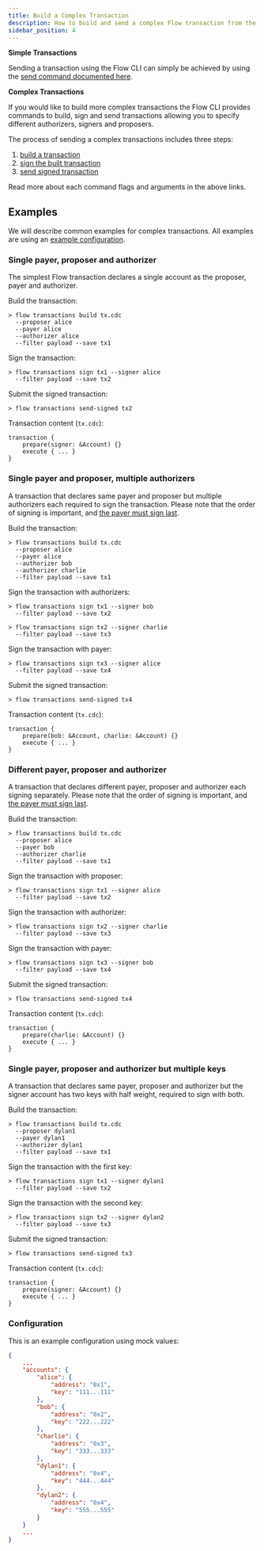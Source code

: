 ```yaml
---
title: Build a Complex Transaction
description: How to build and send a complex Flow transaction from the command line
sidebar_position: 4
---
```


**Simple Transactions**

Sending a transaction using the Flow CLI can simply be
achieved by using the [send command documented here](./send-transactions.md).

**Complex Transactions**

If you would like to build more complex transactions the Flow CLI provides
commands to build, sign and send transactions allowing you to specify different
authorizers, signers and proposers.

The process of sending a complex transactions includes three steps:

1. [build a transaction](./build-transactions.md)
2. [sign the built transaction](./sign-transaction.md)
3. [send signed transaction](./send-signed-transactions.md)

Read more about each command flags and arguments in the above links.

## Examples

We will describe common examples for complex transactions. All examples are using an [example configuration](./complex-transactions.md#configuration).

### Single payer, proposer and authorizer

The simplest Flow transaction declares a single account as the proposer, payer and authorizer.

Build the transaction:

```shell
> flow transactions build tx.cdc
  --proposer alice
  --payer alice
  --authorizer alice
  --filter payload --save tx1
```

Sign the transaction:

```shell
> flow transactions sign tx1 --signer alice
  --filter payload --save tx2
```

Submit the signed transaction:

```shell
> flow transactions send-signed tx2
```

Transaction content (`tx.cdc`):

```
transaction {
    prepare(signer: &Account) {}
    execute { ... }
}
```

### Single payer and proposer, multiple authorizers

A transaction that declares same payer and proposer but multiple authorizers each required to sign the transaction. Please note that the order of signing is important, and [the payer must sign last](../../../cadence/basics/transactions.md#payer-signs-last).

Build the transaction:

```shell
> flow transactions build tx.cdc
  --proposer alice
  --payer alice
  --authorizer bob
  --authorizer charlie
  --filter payload --save tx1
```

Sign the transaction with authorizers:

```shell
> flow transactions sign tx1 --signer bob
  --filter payload --save tx2
```

```shell
> flow transactions sign tx2 --signer charlie
  --filter payload --save tx3
```

Sign the transaction with payer:

```shell
> flow transactions sign tx3 --signer alice
  --filter payload --save tx4
```

Submit the signed transaction:

```shell
> flow transactions send-signed tx4
```

Transaction content (`tx.cdc`):

```
transaction {
    prepare(bob: &Account, charlie: &Account) {}
    execute { ... }
}
```

### Different payer, proposer and authorizer

A transaction that declares different payer, proposer and authorizer each signing separately.
Please note that the order of signing is important, and [the payer must sign last](../../../cadence/basics/transactions.md#payer-signs-last).

Build the transaction:

```shell
> flow transactions build tx.cdc
  --proposer alice
  --payer bob
  --authorizer charlie
  --filter payload --save tx1
```

Sign the transaction with proposer:

```shell
> flow transactions sign tx1 --signer alice
  --filter payload --save tx2
```

Sign the transaction with authorizer:

```shell
> flow transactions sign tx2 --signer charlie
  --filter payload --save tx3
```

Sign the transaction with payer:

```shell
> flow transactions sign tx3 --signer bob
  --filter payload --save tx4
```

Submit the signed transaction:

```shell
> flow transactions send-signed tx4
```

Transaction content (`tx.cdc`):

```
transaction {
    prepare(charlie: &Account) {}
    execute { ... }
}
```

### Single payer, proposer and authorizer but multiple keys

A transaction that declares same payer, proposer and authorizer but the signer account has two keys with half weight, required to sign with both.

Build the transaction:

```shell
> flow transactions build tx.cdc
  --proposer dylan1
  --payer dylan1
  --authorizer dylan1
  --filter payload --save tx1
```

Sign the transaction with the first key:

```shell
> flow transactions sign tx1 --signer dylan1
  --filter payload --save tx2
```

Sign the transaction with the second key:

```shell
> flow transactions sign tx2 --signer dylan2
  --filter payload --save tx3
```

Submit the signed transaction:

```shell
> flow transactions send-signed tx3
```

Transaction content (`tx.cdc`):

```
transaction {
    prepare(signer: &Account) {}
    execute { ... }
}
```

### Configuration

This is an example configuration using mock values:

```json
{
    ...
    "accounts": {
        "alice": {
            "address": "0x1",
            "key": "111...111"
        },
        "bob": {
            "address": "0x2",
            "key": "222...222"
        },
        "charlie": {
            "address": "0x3",
            "key": "333...333"
        },
        "dylan1": {
            "address": "0x4",
            "key": "444...444"
        },
        "dylan2": {
            "address": "0x4",
            "key": "555...555"
        }
    }
    ...
}
```
